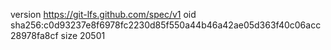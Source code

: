version https://git-lfs.github.com/spec/v1
oid sha256:c0d93237e8f6978fc2230d85f550a44b46a42ae05d363f40c06acc28978fa8cf
size 20501
